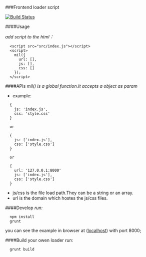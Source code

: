 ###Frontend loader script

[![Build Status](https://travis-ci.org/ngot/mil.png?branch=master)](https://travis-ci.org/ngot/mil)

####Usage

*add script to the html：*
```
  <script src="src/index.js"></script>
  <script>
    mil({
      url: [],
      js: [],
      css: []
    });
  </script>
```

####APIs
*mil() is a global function.It accepts a object as param*
- example:
```
  {
    js: 'index.js',
    css: 'style.css'
  }

  or

  {
    js: ['index.js'],
    css: ['style.css']
  }

  or

  {
    url: '127.0.0.1:8000'
    js: ['index.js'],
    css: ['style.css']
  }
```
- js/css is the file load path.They can be a string or an array.
- url is the domain which hostes the js/css files.

####Develop
*run:*
```
  npm install
  grunt
```
you can see the example in browser at ([localhost](http://127.0.0.1:8000)) with port 8000;

####Build your owen loader
*run:*
```
  grunt build
```
